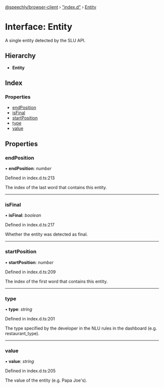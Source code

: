 [@speechly/browser-client](../README.md) › ["index.d"](../modules/_index_d_.md) › [Entity](_index_d_.entity.md)

# Interface: Entity

A single entity detected by the SLU API.

## Hierarchy

* **Entity**

## Index

### Properties

* [endPosition](_index_d_.entity.md#endposition)
* [isFinal](_index_d_.entity.md#isfinal)
* [startPosition](_index_d_.entity.md#startposition)
* [type](_index_d_.entity.md#type)
* [value](_index_d_.entity.md#value)

## Properties

###  endPosition

• **endPosition**: *number*

Defined in index.d.ts:213

The index of the last word that contains this entity.

___

###  isFinal

• **isFinal**: *boolean*

Defined in index.d.ts:217

Whether the entity was detected as final.

___

###  startPosition

• **startPosition**: *number*

Defined in index.d.ts:209

The index of the first word that contains this entity.

___

###  type

• **type**: *string*

Defined in index.d.ts:201

The type specified by the developer in the NLU rules in the dashboard (e.g. restaurant_type).

___

###  value

• **value**: *string*

Defined in index.d.ts:205

The value of the entity (e.g. Papa Joe's).
